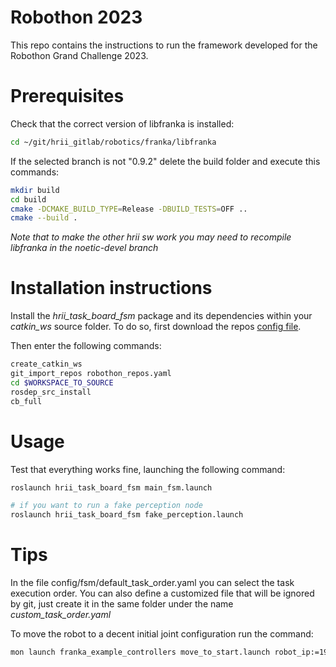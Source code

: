 # Robothon 2023
This repo contains the instructions to run the framework developed for the Robothon Grand Challenge 2023.

# Prerequisites
Check that the correct version of libfranka is installed:
```bash
cd ~/git/hrii_gitlab/robotics/franka/libfranka
```
If the selected branch is not "0.9.2" delete the build folder and execute this commands:
```bash
mkdir build
cd build
cmake -DCMAKE_BUILD_TYPE=Release -DBUILD_TESTS=OFF ..
cmake --build .
```

_Note that to make the other hrii sw work you may need to recompile libfranka in the noetic-devel branch_
# Installation instructions
Install the *hrii_task_board_fsm* package and its dependencies within your *catkin_ws* source folder. To do so, first download the repos <a href="https://gitlab.iit.it/hrii/projects/robothon/hrii_task_board_fsm/-/raw/main/config/robothon_repos.yaml?inline=false" target="_blank">config file</a>.

Then enter the following commands:
```bash
create_catkin_ws
git_import_repos robothon_repos.yaml
cd $WORKSPACE_TO_SOURCE
rosdep_src_install
cb_full
```

# Usage
Test that everything works fine, launching the following command:
```bash
roslaunch hrii_task_board_fsm main_fsm.launch

# if you want to run a fake perception node
roslaunch hrii_task_board_fsm fake_perception.launch
```

# Tips
In the file config/fsm/default_task_order.yaml you can select the task execution order.
You can also define a customized file that will be ignored by git, just create it in the same folder under the name _custom_task_order.yaml_

To move the robot to a decent initial joint configuration run the command:
```bash
mon launch franka_example_controllers move_to_start.launch robot_ip:=192.168.0.102
```